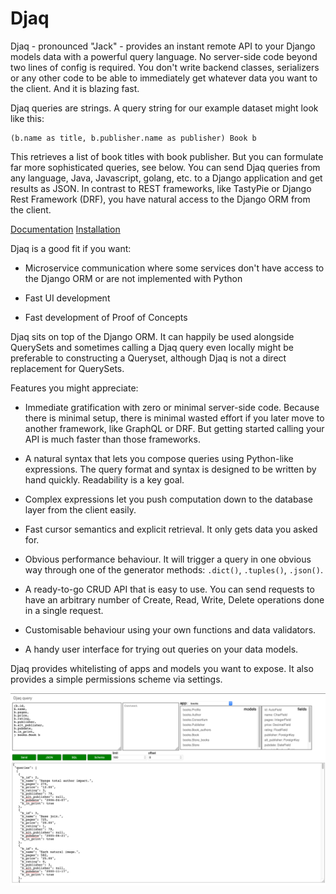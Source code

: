 # Djaq

Djaq - pronounced "Jack" - provides an instant remote API to your
Django models data with a powerful query language. No server-side code
beyond two lines of config is required. You don't write backend
classes, serializers or any other code to be able to immediately get
whatever data you want to the client. And it is blazing fast.

Djaq queries are strings. A query string for our example dataset might
look like this:

```shell
(b.name as title, b.publisher.name as publisher) Book b
```

This retrieves a list of book titles with book publisher. But you can
formulate far more sophisticated queries, see below. You can send Djaq
queries from any language, Java, Javascript, golang, etc. to a Django
application and get results as JSON. In contrast to REST frameworks,
like TastyPie or Django Rest Framework (DRF), you have natural access
to the Django ORM from the client.

[Documentation](https://djaq.readthedocs.io)
[Installation](https://djaq.readthedocs.io/en/latest/installation.html)

Djaq is a good fit if you want:

* Microservice communication where some services don't have access to
  the Django ORM or are not implemented with Python

* Fast UI development

* Fast development of Proof of Concepts

Djaq sits on top of the Django ORM. It can happily be used alongside
QuerySets and sometimes calling a Djaq query even locally might be
preferable to constructing a Queryset, although Djaq is not a
direct replacement for QuerySets.

Features you might appreciate:

* Immediate gratification with zero or minimal server-side
  code. Because there is minimal setup, there is minimal wasted effort
  if you later move to another framework, like GraphQL or DRF. But
  getting started calling your API is much faster than those
  frameworks.

* A natural syntax that lets you compose queries using Python-like
  expressions. The query format and syntax is designed to be written by
  hand quickly. Readability is a key goal.

* Complex expressions let you push computation down to the database
  layer from the client easily.

* Fast cursor semantics and explicit retrieval. It only gets data you
  asked for.

* Obvious performance behaviour. It will trigger a query in one
  obvious way through one of the generator methods: `.dict()`,
  `.tuples()`, `.json()`.

* A ready-to-go CRUD API that is easy to use. You can send requests to
  have an arbitrary number of Create, Read, Write, Delete operations
  done in a single request.

* Customisable behaviour using your own functions and data validators.

* A handy user interface for trying out queries on your data models.

Djaq provides whitelisting of apps and models you want to expose. It
also provides a simple permissions scheme via settings.

![Djaq UI](bookshop/screenshots/djaq_ui.png?raw=true "")

